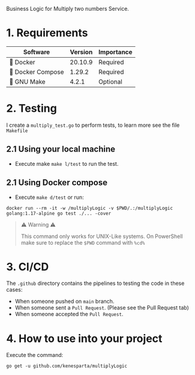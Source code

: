 Business Logic for Multiply two numbers Service.

# 1. Requirements

| Software         | Version | Importance                   |
| ---------------- | ------- | ---------------------------- |
| 🐳 Docker         | 20.10.9 | Required                     |
| 🐙 Docker Compose | 1.29.2  | Required                     |
| 🐃 GNU Make       | 4.2.1   | Optional                     |

# 2. Testing

I create a `multiply_test.go` to perform tests, to learn more see the file `Makefile`

## 2.1 Using your local machine
- Execute make `make l/test` to run the test.

## 2.1 Using Docker compose
- Execute `make d/test` or run:

```shell
docker run --rm -it -w /multiplyLogic -v $PWD/.:/multiplyLogic golang:1.17-alpine go test ./... -cover
```

> ⚠️ Warning ⚠️
>
> This command only works for UNIX-Like systems. On PowerShell make sure to replace the `$PWD` command with `%cd%`

# 3. CI/CD

The `.github` directory contains the pipelines to testing the code in these cases:

- When someone pushed on `main` branch.
- When someone sent a `Pull Request`. (Please see the Pull Request tab)
- When someone accepted the `Pull Request`.

# 4. How to use into your project
Execute the command:
```shell
go get -u github.com/kenesparta/multiplyLogic
```
